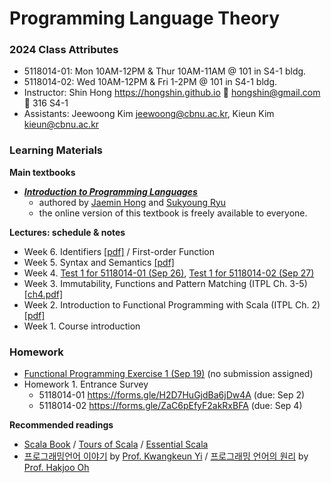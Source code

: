 # Programming Language Theory

### 2024 Class Attributes ###
* 5118014-01: Mon 10AM-12PM & Thur 10AM-11AM @ 101 in S4-1 bldg.
* 5118014-02: Wed 10AM-12PM & Fri 1-2PM @ 101 in S4-1 bldg.
* Instructor: Shin Hong https://hongshin.github.io :e-mail: hongshin@gmail.com :door: 316 S4-1
* Assistants: Jeewoong Kim jeewoong@cbnu.ac.kr, Kieun Kim kieun@cbnu.ac.kr

### Learning Materials ###

**Main textbooks**
* **[*Introduction to Programming Languages* ](https://hjaem.info/itpl)**
  - authored by [Jaemin Hong](https://hjaem.info/) and [Sukyoung Ryu](https://plrg.kaist.ac.kr/ryu)
  - the online version of this textbook is freely available to everyone.
  
**Lectures: schedule & notes**
* Week 6. Identifiers [\[pdf\]](res/ch7-identifiers.pdf) / First-order Function 
* Week 5. Syntax and Semantics [\[pdf\]](res/ch6.pdf)
* Week 4. [Test 1 for 5118014-01 (Sep 26)](res/test1-1.pdf), [Test 1 for 5118014-02 (Sep 27)](res/test1-2.pdf)
* Week 3. Immutability, Functions and Pattern Matching (ITPL Ch. 3-5) [\[ch4.pdf\]](res/ch4.pdf)
* Week 2. Introduction to Functional Programming with Scala (ITPL Ch. 2) [\[pdf\]](res/ch2.pdf)
* Week 1. Course introduction

### Homework ###
* [Functional Programming Exercise 1 (Sep 19)](res/exercise1-sol.pdf) (no submission assigned)
* Homework 1. Entrance Survey
  - 5118014-01 https://forms.gle/H2D7HuGjdBa6jDw4A (due: Sep 2)
  - 5118014-02 https://forms.gle/ZaC6pEfyF2akRxBFA (due: Sep 4)

**Recommended readings**
- [Scala Book](https://docs.scala-lang.org/overviews/scala-book/introduction.html) / [Tours of Scala](https://docs.scala-lang.org/tour/tour-of-scala.html) / [Essential Scala](https://underscore.io/books/essential-scala/)
- [프로그래밍언어 이야기](http://kwangkeunyi.snu.ac.kr/pl-book-draft.pdf) by [Prof. Kwangkeun Yi](http://kwangkeunyi.snu.ac.kr/) / [프로그래밍 언어의 원리](https://prl.korea.ac.kr/courses/cose212/2023/pl-book.pdf) by [Prof. Hakjoo Oh](https://prl.korea.ac.kr/members/hakjoo-oh/)


